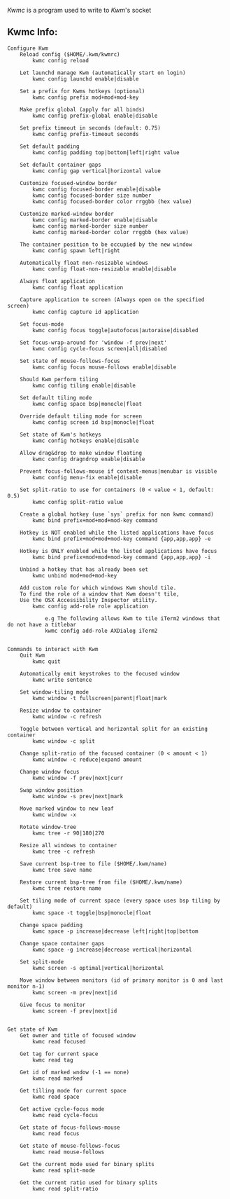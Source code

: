 *Kwmc* is a program used to write to *Kwm*'s socket

## Kwmc Info:
    Configure Kwm
        Reload config ($HOME/.kwm/kwmrc)
            kwmc config reload

        Let launchd manage Kwm (automatically start on login)
            kwmc config launchd enable|disable

        Set a prefix for Kwms hotkeys (optional)
            kwmc config prefix mod+mod+mod-key

        Make prefix global (apply for all binds)
            kwmc config prefix-global enable|disable

        Set prefix timeout in seconds (default: 0.75)
            kwmc config prefix-timeout seconds

        Set default padding
            kwmc config padding top|bottom|left|right value

        Set default container gaps
            kwmc config gap vertical|horizontal value

        Customize focused-window border
            kwmc config focused-border enable|disable
            kwmc config focused-border size number
            kwmc config focused-border color rrggbb (hex value)

        Customize marked-window border
            kwmc config marked-border enable|disable
            kwmc config marked-border size number
            kwmc config marked-border color rrggbb (hex value)

        The container position to be occupied by the new window
            kwmc config spawn left|right

        Automatically float non-resizable windows
            kwmc config float-non-resizable enable|disable

        Always float application
            kwmc config float application

        Capture application to screen (Always open on the specified screen)
            kwmc config capture id application

        Set focus-mode
            kwmc config focus toggle|autofocus|autoraise|disabled

        Set focus-wrap-around for 'window -f prev|next'
            kwmc config cycle-focus screen|all|disabled

        Set state of mouse-follows-focus
            kwmc config focus mouse-follows enable|disable

        Should Kwm perform tiling
            kwmc config tiling enable|disable

        Set default tiling mode
            kwmc config space bsp|monocle|float

        Override default tiling mode for screen
            kwmc config screen id bsp|monocle|float

        Set state of Kwm's hotkeys
            kwmc config hotkeys enable|disable

        Allow drag&drop to make window floating
            kwmc config dragndrop enable|disable

        Prevent focus-follows-mouse if context-menus|menubar is visible
            kwmc config menu-fix enable|disable

        Set split-ratio to use for containers (0 < value < 1, default: 0.5)
            kwmc config split-ratio value

        Create a global hotkey (use `sys` prefix for non kwmc command)
            kwmc bind prefix+mod+mod+mod-key command

        Hotkey is NOT enabled while the listed applications have focus
            kwmc bind prefix+mod+mod+mod-key command {app,app,app} -e

        Hotkey is ONLY enabled while the listed applications have focus
            kwmc bind prefix+mod+mod+mod-key command {app,app,app} -i

        Unbind a hotkey that has already been set
            kwmc unbind mod+mod+mod-key

        Add custom role for which windows Kwm should tile.
        To find the role of a window that Kwm doesn't tile, 
        Use the OSX Accessibility Inspector utility.
            kwmc config add-role role application

                e.g The following allows Kwm to tile iTerm2 windows that do not have a titlebar
                kwmc config add-role AXDialog iTerm2


    Commands to interact with Kwm
        Quit Kwm
            kwmc quit

        Automatically emit keystrokes to the focused window
            kwmc write sentence

        Set window-tiling mode
            kwmc window -t fullscreen|parent|float|mark

        Resize window to container
            kwmc window -c refresh

        Toggle between vertical and horizontal split for an existing container
            kwmc window -c split

        Change split-ratio of the focused container (0 < amount < 1)
            kwmc window -c reduce|expand amount

        Change window focus
            kwmc window -f prev|next|curr

        Swap window position
            kwmc window -s prev|next|mark

        Move marked window to new leaf
            kwmc window -x

        Rotate window-tree
            kwmc tree -r 90|180|270

        Resize all windows to container
            kwmc tree -c refresh

        Save current bsp-tree to file ($HOME/.kwm/name)
            kwmc tree save name

        Restore current bsp-tree from file ($HOME/.kwm/name)
            kwmc tree restore name

        Set tiling mode of current space (every space uses bsp tiling by default)
            kwmc space -t toggle|bsp|monocle|float

        Change space padding
            kwmc space -p increase|decrease left|right|top|bottom

        Change space container gaps
            kwmc space -g increase|decrease vertical|horizontal

        Set split-mode
            kwmc screen -s optimal|vertical|horizontal

        Move window between monitors (id of primary monitor is 0 and last monitor n-1)
            kwmc screen -m prev|next|id

        Give focus to monitor
            kwmc screen -f prev|next|id


    Get state of Kwm
        Get owner and title of focused window
            kwmc read focused

        Get tag for current space
            kwmc read tag

        Get id of marked wndow (-1 == none)
            kwmc read marked

        Get tilling mode for current space
            kwmc read space

        Get active cycle-focus mode
            kwmc read cycle-focus

        Get state of focus-follows-mouse
            kwmc read focus

        Get state of mouse-follows-focus
            kwmc read mouse-follows

        Get the current mode used for binary splits
            kwmc read split-mode

        Get the current ratio used for binary splits
            kwmc read split-ratio

